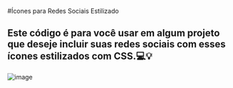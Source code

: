 #Ícones para Redes Sociais Estilizado 

## Este código é para você usar em algum projeto que deseje incluir suas redes sociais com esses ícones estilizados com CSS.💻💡

![image](https://user-images.githubusercontent.com/122760805/216688157-81adb394-d9f9-476b-80ba-74faaf49c8c7.png)


